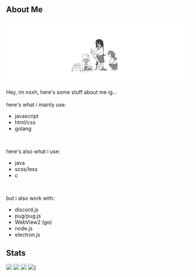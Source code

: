 ## About Me

<img src="./assets/banner.png" alt="banner">

Hey, im nxxh, here's some stuff about me ig...
<br>
<br>
here's what i mainly use:
- javascript
- html/css
- golang

<br>

here's also what i use:
- java
- scss/less
- c

<br>

but i also work with:
- discord.js
- pug/pug.js
- WebView2 (go)
- node.js
- electron.js

## Stats

[![](https://github-readme-stats.vercel.app/api/top-langs/?username=nxxh447&layout=compact&card_width=1000)](https://github.com/anuraghazra/github-readme-stats)
[![](https://activity-graph.herokuapp.com/graph?username=nxxh447&bg_color=0D1117&hide_border=true&color=4B8DDA&line=4B8DDA&point=FFFFFF)](https://github.com/ashutosh00710/github-readme-activity-graph)
[![](https://github-readme-stats.vercel.app/api?username=nxxh447&count_private=true&show_icons=true&theme=light&border_radius=0&include_all_commits=true&locale=en&)](https://github.com/nxxh447)
[![](https://github-readme-stats.vercel.app/api/pin/?username=nxxh447&repo=nx-client)](https://github.com/nxxh447/nx-client)]


<!-- &theme=dark -->

